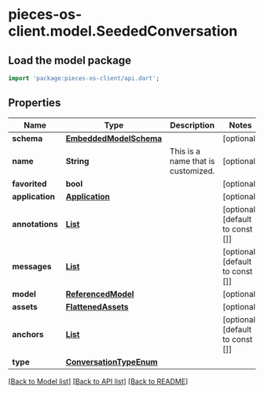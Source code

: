 # pieces-os-client.model.SeededConversation

## Load the model package
```dart
import 'package:pieces-os-client/api.dart';
```

## Properties
Name | Type | Description | Notes
------------ | ------------- | ------------- | -------------
**schema** | [**EmbeddedModelSchema**](EmbeddedModelSchema.md) |  | [optional] 
**name** | **String** | This is a name that is customized. | [optional] 
**favorited** | **bool** |  | [optional] 
**application** | [**Application**](Application.md) |  | [optional] 
**annotations** | [**List<SeededAnnotation>**](SeededAnnotation.md) |  | [optional] [default to const []]
**messages** | [**List<SeededConversationMessage>**](SeededConversationMessage.md) |  | [optional] [default to const []]
**model** | [**ReferencedModel**](ReferencedModel.md) |  | [optional] 
**assets** | [**FlattenedAssets**](FlattenedAssets.md) |  | [optional] 
**anchors** | [**List<SeededAnchor>**](SeededAnchor.md) |  | [optional] [default to const []]
**type** | [**ConversationTypeEnum**](ConversationTypeEnum.md) |  | 

[[Back to Model list]](../README.md#documentation-for-models) [[Back to API list]](../README.md#documentation-for-api-endpoints) [[Back to README]](../README.md)


